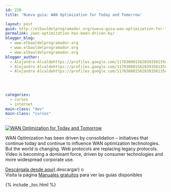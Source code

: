 ```yaml
---
id: 220
title: 'Nueva guía: WAN Optimization for Today and Tomorrow'

layout: post
guid: http://elbauldelprogramador.org/nueva-guia-wan-optimization-for-today-and-tomorrow/
permalink: /wan-optimization-has-been-driven-by/
blogger_blog:
  - www.elbauldelprogramador.org
  - www.elbauldelprogramador.org
  - www.elbauldelprogramador.org
blogger_author:
  - Alejandro Alcaldehttps://profiles.google.com/117030001562039350135noreply@blogger.com
  - Alejandro Alcaldehttps://profiles.google.com/117030001562039350135noreply@blogger.com
  - Alejandro Alcaldehttps://profiles.google.com/117030001562039350135noreply@blogger.com

  
  
  
categories:
  - cursos
  - internet
main-class: "dev"
main-class: "cursos"
---
```

[![WAN Optimization for Today and Tomorrow][1]][2]

WAN Optimization has been driven by consolidation &#8211; initiatives that continue today and continue to influence WAN optimization technologies. But the world is changing. Web protocols are replacing legacy protocols. Video is becoming a dominant force, driven by consumer technologies and more widespread corporate use.

[Descárgala desde aqui][2]{.descargar} o  
Visita la página [Manuales gratuitos][3] para ver las guías disponibles



 [1]: http://img.tradepub.com/free/w_blue09/assets/img/w_blue09c.gif "WAN Optimization for Today and Tomorrow"
 [2]: http://elbauldelprogramador.tradepub.com/c/pubRD.mpl?sr=oc&_t=oc:&pc=w_blue09/prgm.cgi
 [3]: http://bashyc.blogspot.com/p/guias-gratuitas.html

{% include _toc.html %}

